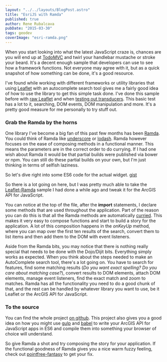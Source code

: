 ```yaml
---
layout: "../../layouts/BlogPost.astro"
title: "EsriJS with Ramda"
published: true
author: Rene Rubalcava
pubDate: "2015-03-30"
tags: geodev
coverImage: "esri-ramda.png"
---
```


When you start looking into what the latest JavaScript craze is, chances are you will end up at [TodoMVC](http://todomvc.com/) and twirl your handlebar mustache or stroke your beard. It's a decent enough sample that developers can use to see how a framework functions. Not everyone may agree with it, but as a quick snapshot of how something can be done, it's a good resource.

I've found while working with different frameworks or utility libraries that using [Leaflet](http://leafletjs.com/) with an autocomplete search tool gives me a fairly good idea of how to use the library to get this simple task done. I've done this sample before with [raw Leaflet](http://odoe.net/blog/custom-leaflet-control/) and when [testing out transducers](http://odoe.net/blog/leaflet-control-transducers-and-es6/). This basic test has a lot to it, searching, DOM events, DOM manipulation and more. It's a pretty good measure for me personally to try stuff out.

### Grab the Ramda by the horns

One library I've become a big fan of this past few months has been [Ramda](http://ramdajs.com/). You could think of Ramda like [underscore](http://underscorejs.org/) or [lodash](https://lodash.com/). Ramda however focuses on the ease of composing methods in a functional manner. This means the parameters are in the correct order to do currying. If I had one wish about Ramda it would be that partial builds were published via bower or npm. You can still do these partial builds on your own, but I'm just thinking in terms of selfish laziness.

So let's dive right into some ES6 code for the actual widget. [gist](https://gist.github.com/odoe/6e5a33645282ade9dd93)

So there is a lot going on here, but I was pretty much able to take the [Leaflet-Ramda](https://github.com/odoe/leaflet-ramda) sample I had done a while ago and tweak it for the ArcGIS API for JavaScript.

You can notice at the top of the file, after the **import** statements, I declare some methods that are used throughout the application. Part of the reason you can do this is that all the Ramda methods are automatically [curried](http://www.crockford.com/javascript/www_svendtofte_com/code/curried_javascript/index.html). This makes it very easy to compose functions and start to build a story for the application. A lot of this composition happens in the _onKeyUp_ method, where you can map over the first ten results of the search, convert them to list items and then add them to the DOM with event listeners.

Aside from the Ramda bits, you may notice that there is nothing really special that needs to be done with the Dojo/Dijit bits. Everything simply works as expected. When you think about the steps needed to make an AutoComplete search tool, there's a lot going on. You have to search for features, find some matching results (_Do you want exact spelling? Do you care about matching case?_), convert results to DOM elements, attach DOM elements, manage event listeners, find the exact match and zoom to matches. Ramda has all the functionality you need to do a good chunk of that, and the rest can be handled by whatever library you want to use, be it Leaflet or the ArcGIS API for JavaScript.

### To the source

You can find the whole project [on github](https://github.com/odoe/esrijs-ramda). This project also gives you a good idea on how you might use [gulp](http://gulpjs.com/) and [babel](https://babeljs.io/) to write your ArcGIS API for JavaScript apps in ES6 and compile them into something your browser of choice will understand.

So give Ramda a shot and try composing the story for your application. If the functional goodness of Ramda gives you a nice warm fuzzy feeling, check out [pointfree-fantasy](https://github.com/DrBoolean/pointfree-fantasy) to get your fix.

